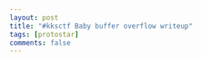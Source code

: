 ```yaml
---
layout: post
title: "#kksctf Baby buffer overflow writeup"
tags: [protostar]
comments: false
---
```


